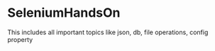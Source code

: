 # SeleniumHandsOn
This includes all important topics like json, db, file operations, config property
